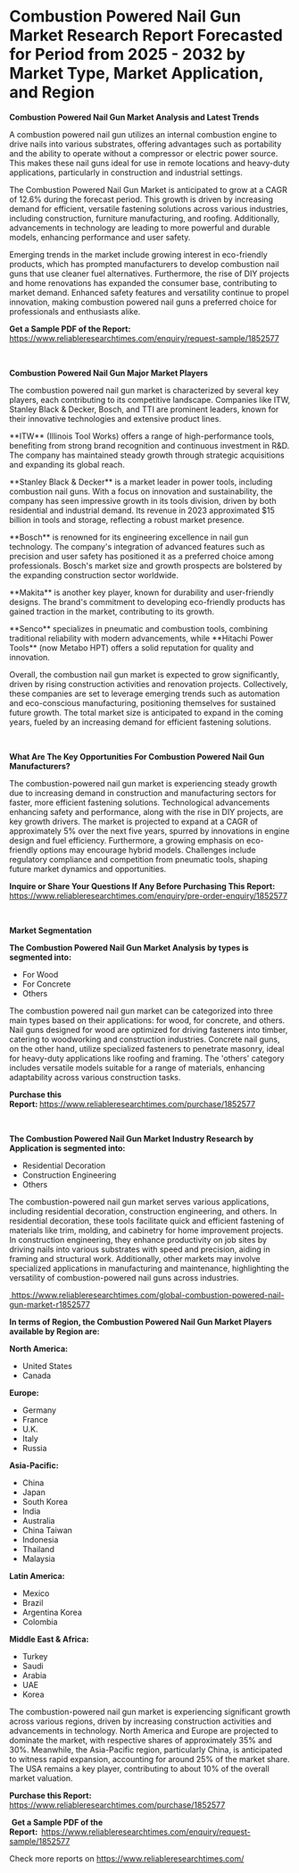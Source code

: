 <p><h1>Combustion Powered Nail Gun Market Research Report Forecasted for Period from 2025 -  2032 by Market Type, Market Application, and Region</h1></p><p><strong>Combustion Powered Nail Gun Market Analysis and Latest Trends</strong></p>
<p><p>A combustion powered nail gun utilizes an internal combustion engine to drive nails into various substrates, offering advantages such as portability and the ability to operate without a compressor or electric power source. This makes these nail guns ideal for use in remote locations and heavy-duty applications, particularly in construction and industrial settings.</p><p>The Combustion Powered Nail Gun Market is anticipated to grow at a CAGR of 12.6% during the forecast period. This growth is driven by increasing demand for efficient, versatile fastening solutions across various industries, including construction, furniture manufacturing, and roofing. Additionally, advancements in technology are leading to more powerful and durable models, enhancing performance and user safety. </p><p>Emerging trends in the market include growing interest in eco-friendly products, which has prompted manufacturers to develop combustion nail guns that use cleaner fuel alternatives. Furthermore, the rise of DIY projects and home renovations has expanded the consumer base, contributing to market demand. Enhanced safety features and versatility continue to propel innovation, making combustion powered nail guns a preferred choice for professionals and enthusiasts alike.</p></p>
<p><strong>Get a Sample PDF of the Report:&nbsp;</strong> <a href="https://www.reliableresearchtimes.com/enquiry/request-sample/1852577?utm_campaign=2720&utm_medium=2&utm_source=Github&utm_content=ia&utm_term=12042025&utm_id=combustion-powered-nail-gun">https://www.reliableresearchtimes.com/enquiry/request-sample/1852577</a></p>
<p>&nbsp;</p>
<p><strong>Combustion Powered Nail Gun Major Market Players</strong></p>
<p><p>The combustion powered nail gun market is characterized by several key players, each contributing to its competitive landscape. Companies like ITW, Stanley Black & Decker, Bosch, and TTI are prominent leaders, known for their innovative technologies and extensive product lines. </p><p>**ITW** (Illinois Tool Works) offers a range of high-performance tools, benefiting from strong brand recognition and continuous investment in R&D. The company has maintained steady growth through strategic acquisitions and expanding its global reach.</p><p>**Stanley Black & Decker** is a market leader in power tools, including combustion nail guns. With a focus on innovation and sustainability, the company has seen impressive growth in its tools division, driven by both residential and industrial demand. Its revenue in 2023 approximated $15 billion in tools and storage, reflecting a robust market presence.</p><p>**Bosch** is renowned for its engineering excellence in nail gun technology. The company's integration of advanced features such as precision and user safety has positioned it as a preferred choice among professionals. Bosch's market size and growth prospects are bolstered by the expanding construction sector worldwide.</p><p>**Makita** is another key player, known for durability and user-friendly designs. The brand's commitment to developing eco-friendly products has gained traction in the market, contributing to its growth.</p><p>**Senco** specializes in pneumatic and combustion tools, combining traditional reliability with modern advancements, while **Hitachi Power Tools** (now Metabo HPT) offers a solid reputation for quality and innovation.</p><p>Overall, the combustion nail gun market is expected to grow significantly, driven by rising construction activities and renovation projects. Collectively, these companies are set to leverage emerging trends such as automation and eco-conscious manufacturing, positioning themselves for sustained future growth. The total market size is anticipated to expand in the coming years, fueled by an increasing demand for efficient fastening solutions.</p></p>
<p>&nbsp;</p>
<p><strong>What Are The Key Opportunities For Combustion Powered Nail Gun Manufacturers?</strong></p>
<p><p>The combustion-powered nail gun market is experiencing steady growth due to increasing demand in construction and manufacturing sectors for faster, more efficient fastening solutions. Technological advancements enhancing safety and performance, along with the rise in DIY projects, are key growth drivers. The market is projected to expand at a CAGR of approximately 5% over the next five years, spurred by innovations in engine design and fuel efficiency. Furthermore, a growing emphasis on eco-friendly options may encourage hybrid models. Challenges include regulatory compliance and competition from pneumatic tools, shaping future market dynamics and opportunities.</p></p>
<p><strong>Inquire or Share Your Questions If Any Before Purchasing This Report:</strong> <a href="https://www.reliableresearchtimes.com/enquiry/pre-order-enquiry/1852577?utm_campaign=2720&utm_medium=2&utm_source=Github&utm_content=ia&utm_term=12042025&utm_id=combustion-powered-nail-gun">https://www.reliableresearchtimes.com/enquiry/pre-order-enquiry/1852577</a></p>
<p>&nbsp;</p>
<p><strong>Market Segmentation</strong></p>
<p><strong>The Combustion Powered Nail Gun Market Analysis by types is segmented into:</strong></p>
<p><ul><li>For Wood</li><li>For Concrete</li><li>Others</li></ul></p>
<p><p>The combustion powered nail gun market can be categorized into three main types based on their applications: for wood, for concrete, and others. Nail guns designed for wood are optimized for driving fasteners into timber, catering to woodworking and construction industries. Concrete nail guns, on the other hand, utilize specialized fasteners to penetrate masonry, ideal for heavy-duty applications like roofing and framing. The 'others' category includes versatile models suitable for a range of materials, enhancing adaptability across various construction tasks.</p></p>
<p><strong>Purchase this Report:&nbsp;</strong><a href="https://www.reliableresearchtimes.com/purchase/1852577?utm_campaign=2720&utm_medium=2&utm_source=Github&utm_content=ia&utm_term=12042025&utm_id=combustion-powered-nail-gun">https://www.reliableresearchtimes.com/purchase/1852577</a></p>
<p>&nbsp;</p>
<p><strong>The Combustion Powered Nail Gun Market Industry Research by Application is segmented into:</strong></p>
<p><ul><li>Residential Decoration</li><li>Construction Engineering</li><li>Others</li></ul></p>
<p><p>The combustion-powered nail gun market serves various applications, including residential decoration, construction engineering, and others. In residential decoration, these tools facilitate quick and efficient fastening of materials like trim, molding, and cabinetry for home improvement projects. In construction engineering, they enhance productivity on job sites by driving nails into various substrates with speed and precision, aiding in framing and structural work. Additionally, other markets may involve specialized applications in manufacturing and maintenance, highlighting the versatility of combustion-powered nail guns across industries.</p></p>
<p><a href="https://www.reliableresearchtimes.com/global-combustion-powered-nail-gun-market-r1852577?utm_campaign=2720&utm_medium=2&utm_source=Github&utm_content=ia&utm_term=12042025&utm_id=combustion-powered-nail-gun">&nbsp;https://www.reliableresearchtimes.com/global-combustion-powered-nail-gun-market-r1852577</a></p>
<p><strong>In terms of Region, the Combustion Powered Nail Gun Market Players available by Region are:</strong></p>
<p>
    <p> <strong> North America: </strong>
        <ul>
            <li>United States</li>
            <li>Canada</li>
        </ul>
        </p> 
    <p> <strong> Europe: </strong>
        <ul>
            <li>Germany</li>
            <li>France</li>
            <li>U.K.</li>
            <li>Italy</li>
            <li>Russia</li>
        </ul>
        </p> 
    <p> <strong> Asia-Pacific: </strong>
        <ul>
            <li>China</li>
            <li>Japan</li>
            <li>South Korea</li>
            <li>India</li>
            <li>Australia</li>
            <li>China Taiwan</li>
            <li>Indonesia</li>
            <li>Thailand</li>
            <li>Malaysia</li>
        </ul>
        </p> 
    <p> <strong> Latin America: </strong>
        <ul>
            <li>Mexico</li>
            <li>Brazil</li>
            <li>Argentina Korea</li>
            <li>Colombia</li>
        </ul>
        </p> 
    <p> <strong> Middle East & Africa: </strong>
        <ul>
            <li>Turkey</li>
            <li>Saudi</li>
            <li>Arabia</li>
            <li>UAE</li>
            <li>Korea</li>
        </ul>
    </p>
    </p>
<p><p>The combustion-powered nail gun market is experiencing significant growth across various regions, driven by increasing construction activities and advancements in technology. North America and Europe are projected to dominate the market, with respective shares of approximately 35% and 30%. Meanwhile, the Asia-Pacific region, particularly China, is anticipated to witness rapid expansion, accounting for around 25% of the market share. The USA remains a key player, contributing to about 10% of the overall market valuation.</p></p>
<p><strong>Purchase this Report: </strong><a href="https://www.reliableresearchtimes.com/purchase/1852577?utm_campaign=2720&utm_medium=2&utm_source=Github&utm_content=ia&utm_term=12042025&utm_id=combustion-powered-nail-gun">https://www.reliableresearchtimes.com/purchase/1852577</a></p>
<p>&nbsp;<strong>Get a Sample PDF of the Report:&nbsp;&nbsp;</strong><a href="https://www.reliableresearchtimes.com/enquiry/request-sample/1852577?utm_campaign=2720&utm_medium=2&utm_source=Github&utm_content=ia&utm_term=12042025&utm_id=combustion-powered-nail-gun">https://www.reliableresearchtimes.com/enquiry/request-sample/1852577</a></p>
<p><strong></strong></p>
<p>Check more reports on <a href="https://www.reliableresearchtimes.com/?utm_campaign=2720&utm_medium=2&utm_source=Github&utm_content=ia&utm_term=12042025&utm_id=combustion-powered-nail-gun">https://www.reliableresearchtimes.com/</a></p>